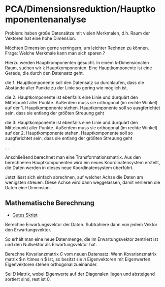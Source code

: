 # PCA/Dimensionsreduktion/Hauptkomponentenanalyse

Problem: haben große Datensätze mit vielen Merkmalen, d.h. Raum der
Vektoren hat eine hohe Dimension.

Möchten Dimension gerne verringern, um leichter Rechnen zu können.
Frage: Welche Merkmale kann man sich sparen ?

Hierzu werden Hauptkomponenten gesucht.
In einem k-Dimensionalen Raum, suchen wir k Hauptkomponenten.
Eine Hauptkomponente ist eine Gerade, die durch den Datensatz geht.

die 1. Hauptkomponente soll den Datensatz so durchlaufen, dass die Abstände aller
Punkte zu der Linie so gering wie möglich ist.

die 2. Hauptkomponente ist ebenfalls eine Linie und durquärt den Mittelpunkt
aller Punkte. Außerdem muss sie orthogonal (im rechte Winkel) auf der 1. Hauptkomponente stehen. Hauptkomponente soll so ausgferichtet sein, dass sie entlang der größten Streuung geht

die 3. Hauptkomponente ist ebenfalls eine Linie und durquärt den Mittelpunkt
aller Punkte. Außerdem muss sie orthogonal (im rechte Winkel) auf der 2. Hauptkomponente stehen.  Hauptkomponente soll so ausgferichtet sein, dass sie entlang der größten Streuung geht

...

Anschließend berechnet man eine Transformationsmatrix. Aus den berechneren Hauptkomponenten
wird ein neues Koordinatensystem erstellt, die Daten werden in dieses neue Koordinatensystem überführt.

Jetzt lässt sich einfach abrechnen, auf welcher Achse die Daten am wenigsten streuen.
Diese Achse wird dann weggelassen, damit verlieren die Daten eine Dimension.

## Mathematische Berechnung

* [Gutes Skript](ftp://ftp.ifn-magdeburg.de/pub/MBLehre/sv06_130509-ftp.pdf)

Berechne Erwartungsvektor der Daten. Subtrahiere dann von jedem Vektor den Erwartungsvektor.

So erhält man eine neue Datenmenge, die im Erwartungsvektor zentriert ist und den Nullvektor als Erwartungsvektor hat.

Berechne Kovarianzmatrix $C$ vom neuen Datensatz.
Wenn Kovarianzmatrix matrix $ n \times n $  ist, so besitzt sie $n$ Eigenvektoren
mit Eigenwerten. Eigenvektoren stehen orthogonal zueinander.

Sei $D$ Matrix, wobei Eigenwerte auf der Diagonalen liegen und absteigend sortiert sind, rest ist 0.
